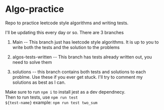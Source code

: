 # Algo-practice
Repo to practice leetcode style algorithms and writing tests.

I'll be updating this every day or so. There are 3 branches

1. Main -- This branch just has leetcode style algorithms. It is up to you to write both the tests and the solution to the problems

2. algos-tests-written -- This branch has tests already written out, you need to solve them

3. solutions -- this branch contains both tests and solutions to each problme. Use these if you ever get stuck. I'll try to comment my solutions as best as I can.


Make sure to run <code>npm i</code> to install jest as a dev dependnecy. 
<br>
Then to run tests, use <code>npm run test ${test-name}</code> example: <code>npm run test two_sum</code>
